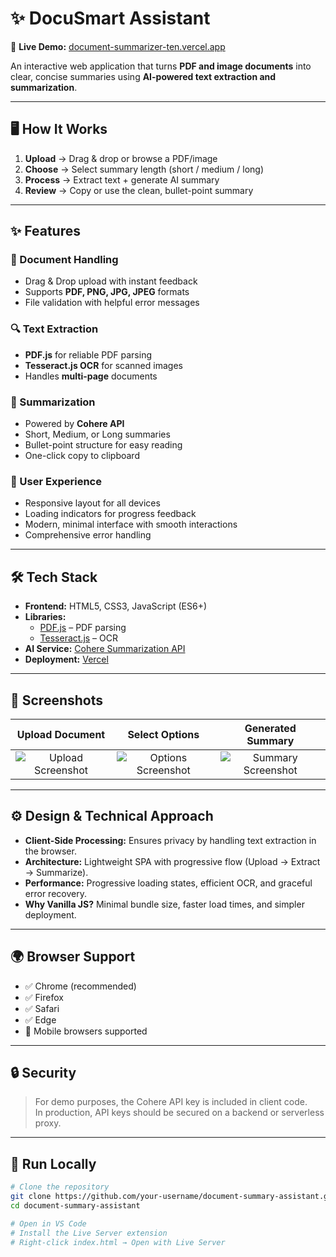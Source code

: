 # ✨ DocuSmart Assistant 

🔗 **Live Demo:** [document-summarizer-ten.vercel.app](https://document-summarizer-ten.vercel.app/)  

An interactive web application that turns **PDF and image documents** into clear, concise summaries using **AI-powered text extraction and summarization**.  

---

## 🖥️ How It Works  

1. **Upload** → Drag & drop or browse a PDF/image  
2. **Choose** → Select summary length (short / medium / long)  
3. **Process** → Extract text + generate AI summary  
4. **Review** → Copy or use the clean, bullet-point summary  

---

## ✨ Features  

### 📂 Document Handling  
- Drag & Drop upload with instant feedback  
- Supports **PDF, PNG, JPG, JPEG** formats  
- File validation with helpful error messages  

### 🔍 Text Extraction  
- **PDF.js** for reliable PDF parsing  
- **Tesseract.js OCR** for scanned images  
- Handles **multi-page** documents  

### 🤖 Summarization  
- Powered by **Cohere API**  
- Short, Medium, or Long summaries  
- Bullet-point structure for easy reading  
- One-click copy to clipboard  

### 🎨 User Experience  
- Responsive layout for all devices  
- Loading indicators for progress feedback  
- Modern, minimal interface with smooth interactions  
- Comprehensive error handling  

---

## 🛠️ Tech Stack  

- **Frontend:** HTML5, CSS3, JavaScript (ES6+)  
- **Libraries:**  
  - [PDF.js](https://mozilla.github.io/pdf.js/) – PDF parsing  
  - [Tesseract.js](https://tesseract.projectnaptha.com/) – OCR  
- **AI Service:** [Cohere Summarization API](https://cohere.com/)  
- **Deployment:** [Vercel](https://vercel.com/)  

---

## 📸 Screenshots  

| Upload Document | Select Options | Generated Summary |  
| :-------------: | :------------: | :---------------: |  
| ![Upload Screenshot](https://github.com/user-attachments/assets/62668a21-7baa-40ee-94b8-033bc4d4c5d9) | ![Options Screenshot](https://github.com/user-attachments/assets/2b15a077-f354-44cf-8a65-57fc8ff76248) | ![Summary Screenshot](https://github.com/user-attachments/assets/9c2e8879-70b2-4f21-bdc5-7f4ec731a48a) |  



---

## ⚙️ Design & Technical Approach  

- **Client-Side Processing:** Ensures privacy by handling text extraction in the browser.  
- **Architecture:** Lightweight SPA with progressive flow (Upload → Extract → Summarize).  
- **Performance:** Progressive loading states, efficient OCR, and graceful error recovery.  
- **Why Vanilla JS?** Minimal bundle size, faster load times, and simpler deployment.  

---

## 🌍 Browser Support  

- ✅ Chrome (recommended)  
- ✅ Firefox  
- ✅ Safari  
- ✅ Edge  
- 📱 Mobile browsers supported  

---

## 🔒 Security  

> For demo purposes, the Cohere API key is included in client code.  
> In production, API keys should be secured on a backend or serverless proxy.  

---

## 🚀 Run Locally  

```bash
# Clone the repository
git clone https://github.com/your-username/document-summary-assistant.git
cd document-summary-assistant

# Open in VS Code
# Install the Live Server extension
# Right-click index.html → Open with Live Server
